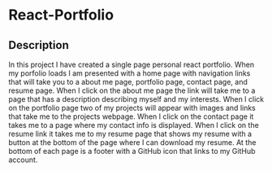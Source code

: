 # React-Portfolio

## Description
In this project I have created a single page personal react portfolio. When my porfolio loads I am presented with a home page with navigation links that will take you to a about me page, portfolio page, contact page, and resume page. When I click on the about me page the link will take me to a page that has a description describing myself and my interests. When I click on the portfolio page two of my projects will appear with images and links that take me to the projects webpage. When I click on the contact page it takes me to a page where my contact info is displayed. When I click on the resume link it takes me to my resume page that shows my resume with a button at the bottom of the page where I can download my resume. At the bottom of each page is a footer with a GitHub icon that links to my GitHub account.
